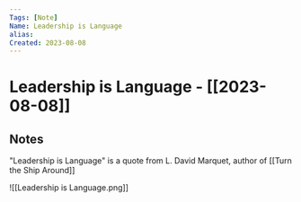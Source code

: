 ```yaml
---
Tags: [Note]
Name: Leadership is Language
alias: 
Created: 2023-08-08
---
```

# Leadership is Language - [[2023-08-08]]
## Notes
"Leadership is Language" is a quote from L. David Marquet, author of [[Turn the Ship Around]]

![[Leadership is Language.png]]
